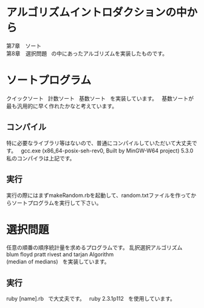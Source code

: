 # アルゴリズムイントロダクションの中から
第7章　ソート  
第8章　選択問題  
の中にあったアルゴリズムを実装したものです。

# ソートプログラム
クイックソート  
計数ソート  
基数ソート  
を実装しています。  
基数ソートが最も汎用的に早く作れたかなと考えています。
## コンパイル
特に必要なライブラリ等はないので、普通にコンパイルしていただいて大丈夫です。  
gcc.exe (x86_64-posix-seh-rev0, Built by MinGW-W64 project) 5.3.0  
私のコンパイラは上記です。
## 実行
実行の際にはまずmakeRandom.rbを起動して、random.txtファイルを作ってからソートプログラムを実行して下さい。

# 選択問題
任意の順番の順序統計量を求めるプログラムです。
乱択選択アルゴリズム  
blum floyd pratt rivest and tarjan Algorithm  
(median of medians)  
を実装しています。
## 実行
ruby [name].rb  
で大丈夫です。  
ruby 2.3.1p112  
を使用しています。
